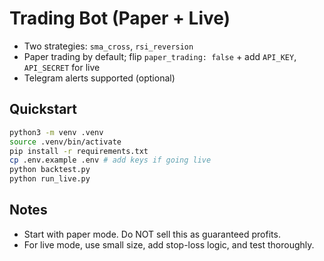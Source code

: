 # Trading Bot (Paper + Live)

- Two strategies: `sma_cross`, `rsi_reversion`
- Paper trading by default; flip `paper_trading: false` + add `API_KEY`, `API_SECRET` for live
- Telegram alerts supported (optional)

## Quickstart

```bash
python3 -m venv .venv
source .venv/bin/activate
pip install -r requirements.txt
cp .env.example .env # add keys if going live
python backtest.py
python run_live.py
```

## Notes

- Start with paper mode. Do NOT sell this as guaranteed profits.
- For live mode, use small size, add stop-loss logic, and test thoroughly.
